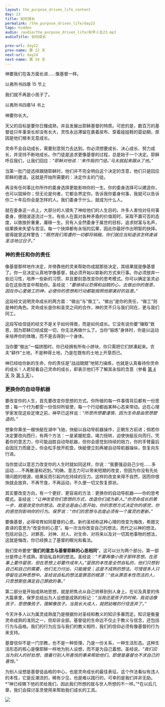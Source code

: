 ```yaml
---
layout: the_purpose_driven_life_content
day: 23
title: 如何成长
permalink: /the_purpose_driven_life/day23
tags: hidden
audio: /audio/the_purpose_driven_life/标竿人生23.mp3
audioTitle: 如何成长

prev-url: day22
prev-name: 第 22 天
next-url: day24
next-name: 第 24 天
---
```


<div class="center script poem">
<p>神要我们在各方面长进……像基督一样。</p>
<p class="sp-verse">以弗所书四章 15 节上</p>
</div>
<div class="center script poem">
<p>我们就不再是小孩子了。</p>
<p class="sp-verse">以弗所书四章14 书上</p>
</div>
<p class="first">神要你长大。</p>

天父的目标是要你日臻成熟，并且发展出耶稣基督的特质。可悲的是，数百万的基督徒只年事渐长却没有长大，灵性永远滞留在裹着尿布、穿着娃娃鞋的婴幼期，原因是他们根本无意成长。

灵命不会自动成长，需要刻意努力去达到。你必须想要成长、决心成长、努力成长，并坚持不断地成长。作门徒是追求更像基督的过程，总是始于一个决定。耶稣呼召我们，让我们回应：*“耶稣对他说：‘来作我的门徒。’马太就起来跟从了他。”*

当第一批门徒选择跟随耶稣时，他们并不完全明白这个决定的含意，他们只是回应耶稣的邀请。这就是开始所需要的：决定作主的门徒。

再没有任何事比你所作的委身选择更能影响你的一生。你的委身选择可以建造你，也可以毀掉你；但无论是何者，它都会界定你。告诉我你委身何事，我就可以告诉你二十年后你会是怎样的人。我们委身于什么，就成为什么人。

就在委身这一点上，大部分的人错失了神给他们的人生目的。许多人害怕对任何事委身，便随波逐流过一生。有些人在面对各种矛盾的价值观时，采取不置可否的态度，以致挫折重重，庸碌一生。另有人全然委身于属世的目标，追求财富与名声，结果换来失望与苦涩。每一个抉择都有永恒的后果，因此你最好作出明智的抉择。彼得就曾这样警告：*“既然我们周遭的一切都将销融，你们就应当知道该怎样虔诚圣洁地过日子。”*

### 神的责任和你的责任

像基督那样地作决定，并倚靠他的灵来帮助你成就那些决定，其结果就是像基督了。你一旦决定认真地学像基督，就必须开始以崭新的方式来行事。你必须放弃一些旧习性，培养一些新的习惯，并且要刻意改变你的思考模式。你可以确定圣灵必会在这些改变中帮助你。圣经说：*“要继续以恐惧和战兢的心，去做出你的救恩，因在你心里做工的神，必使你的思想和行动都能按照他那美好的旨意。”*

这段经文说明灵命成长的两方面：“做出”与“做工”。“做出”是你的责任，“做工”则是神的角色。灵命成长是你和圣灵之间的合作，神的灵不只与我们同在，更与我们同工。

这段写给信徒的经文不是关乎如何得救，而是如何成长。它没有说你要“赚取”救恩，因为耶稣已经成就一切，你无法再做什么了。当你“锻炼”身体时，你是以运动来培养你的体魄，而不是去得到一个身体。

当你要“做出”一幅拼图时，你已经拥有所有小拼块，你只需把它们拼凑起来。农夫“耕作”土地，不是种得土地，乃是在既有的士地上开垦而已。

神已经给你新的生命，你的责任是“战战兢兢”地努力操练，也就是认真看待你灵命的成长！人若轻看自己灵命的成长，即表示他们不了解其永恒的含意（参看 <a href="/the_purpose_driven_life/day04">第 4 天</a> 及 <a href="/the_purpose_driven_life/day04">第 5 天</a>）。

### 更换你的自动导航器

要改变你的人生，首先要改变你思想的方式。你所做的每一件事情背后都有一份思想；每一个行为都受一份信仰所驱使，每一个行动都由某种心态来带动。远在心理学家发现这些定律之前，神早已这样说：*“所思所想要谨慎，因为生命是由思想塑造的。”*

想象你乘坐一艘快艇在湖中飞驰，快艇以自动导航器操作，正朝东方前进；倘若你决定要改向西行，有两个方法：一是紧握舵盘，竭力扭转，迫使快艇反向而行。凭着你的意志力，你可能战胜自动导航器，但你会感觉到持续的阻力，你的手臂最后会因压力而疲乏，你会松手放开舵盘，快艇便立刻再被自动导航器操纵，恢复向东行进。

当你尝试以意志力改变你的人生时就如同这样，你说：“我要强迫自己少吃……多运动……不再散漫和迟到。”的确，意志力可以带来短期的改变，但因为你没有先处理问题的根源，结果反而引起内在持续的压力。这样的改变来得不自然，因而你很快就会放弃，不再节食，不再运动，不久便一切又恢复原状。

其实要改变方向，有一个更好、更容易的方法：更换你的自动导航器——你的思考模式。圣经说：*“让神改变你们思想的方式，改造你们成为新人。”*你灵命成长的第一步，就是改变你的想法。改变总是由心思开始，你的思想方式决定你的感觉，你的感觉则影响你的行为。保罗说：*“你们的思想与态度必须有一个属灵的更新。”*

要像基督，必得培育如同基督的心思。新约圣经称这种心理的改变为悔改，希腊文直译的意思为“改变你的心意”。每一次当你改变自己的想法，而代之以神的想法，包括对自己、对罪恶、对神、对人、对生命、对将来以及对一切其他事物的想法，这就是悔改，你已经换上了基督的眼光和看法。

我们受命要使“**我们的意念与基督耶稣的心思相同**”。这可以分为两个部分。第一部分是停止不成熟，即自私自利的想法。圣经说：*“不要再像小孩子那样思想。在恶事上要作婴孩，但在思想上却要作成年人。”*婴孩的本性是全然自私的，他们只想到自己和自己的需要，他们无力付出，只能接受；这是不成熟的想法。可惜很多人只停留在这种思想中。圣经说自私的想法是罪恶的根源：*“依从罪恶本性而活的人，只思想那些满足自己罪欲的事。”*

第二部分是开始成熟地思想，就是把焦点从自己转移到别人身上。在论及真爱的伟大篇章里，保罗总结出为人设想是成熟的标记：*“当我还是孩子的时候，我说话像孩子，思想像孩子，理解像孩子。当我长大成人，就把幼稚的行径丟弃了。”*

今天许多人以为属灵成熟度乃是根据你对圣经和教义的知识多寡而定。知识是衡量灵命成熟的准则之一，但却非全部。基督徒的生命远不仅止于教义与信念，还包括行为与品格。我们的行为应当与我们的教义相符，我们的信仰必须有像基督的行为来支持。

基督信仰不是一门宗教，也不是一种哲理，乃是一份关系，一种生活形态。这种生活形态的核心是像耶稣一样地为别人设想，而不是为自己着想。圣经说，*“我们应当为别人的好处想，借着行别人所喜悦的事来帮助他们。即使是基督也不求自己的喜悦。”*

为别人设想是基督徒品格的中心，也是灵命成长的最佳表征。这个作法看似有违人的本性，它是反潮流的，稀有少见，也是难以践行的，可幸的是我们并非无助。*“神已经赐下他的灵给我们，因此我们所想的就与世人所想的不一样。”*在以后几章，我们会探讨圣灵使用来帮助我们成长的工具。

<div class="article-img-wrapper">
  <img src="https://typora-1259024198.cos.ap-beijing.myqcloud.com/wg/the_purpose_driven_life/image/day23_card.jpg">
</div>
